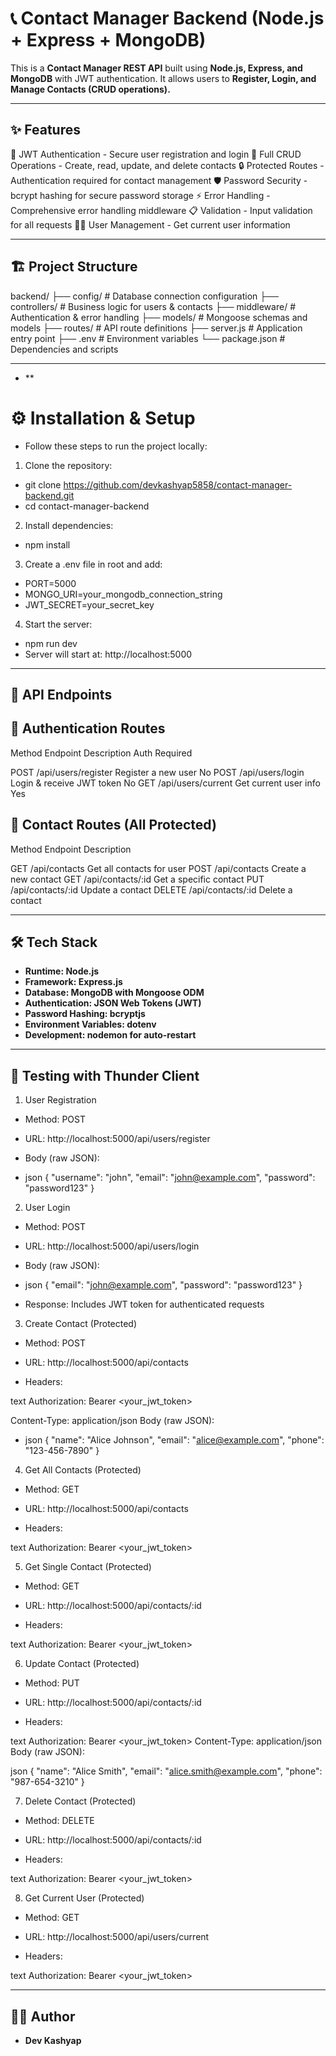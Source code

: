 # 📞 Contact Manager Backend (Node.js + Express + MongoDB)

This is a **Contact Manager REST API** built using **Node.js, Express, and MongoDB** with JWT authentication.
It allows users to **Register, Login, and Manage Contacts (CRUD operations).**

---

## ✨ Features

🔐 JWT Authentication - Secure user registration and login
📝 Full CRUD Operations - Create, read, update, and delete contacts
🔒 Protected Routes - Authentication required for contact management
🛡️ Password Security - bcrypt hashing for secure password storage
⚡ Error Handling - Comprehensive error handling middleware
📋 Validation - Input validation for all requests
🧑‍💻 User Management - Get current user information

---

## 🏗️ Project Structure

backend/
├── config/           # Database connection configuration
├── controllers/      # Business logic for users & contacts
├── middleware/       # Authentication & error handling
├── models/           # Mongoose schemas and models
├── routes/           # API route definitions
├── server.js         # Application entry point
├── .env              # Environment variables
└── package.json      # Dependencies and scripts

---

- **
# ⚙️ Installation & Setup

- Follow these steps to run the project locally:

1. Clone the repository:

- git clone https://github.com/devkashyap5858/contact-manager-backend.git
- cd contact-manager-backend

2. Install dependencies:

- npm install

3. Create a .env file in root and add:

- PORT=5000
- MONGO_URI=your_mongodb_connection_string
- JWT_SECRET=your_secret_key

4. Start the server:

- npm run dev
- Server will start at: http://localhost:5000

---

## 🔌 API Endpoints

## 👤 Authentication Routes

Method	    Endpoint	                     Description	                     Auth Required

POST	      /api/users/register	           Register a new user	               No
POST	      /api/users/login	             Login & receive JWT token	         No
GET	        /api/users/current	           Get current user info	             Yes

## 📒 Contact Routes (All Protected)

Method	     Endpoint	                      Description

GET	         /api/contacts	                Get all contacts for user
POST	       /api/contacts	                Create a new contact
GET	         /api/contacts/:id	            Get a specific contact
PUT	         /api/contacts/:id	            Update a contact
DELETE	     /api/contacts/:id	            Delete a contact

---

## 🛠️ Tech Stack

- **Runtime: Node.js**
- **Framework: Express.js**
- **Database: MongoDB with Mongoose ODM**
- **Authentication: JSON Web Tokens (JWT)**
- **Password Hashing: bcryptjs**
- **Environment Variables: dotenv**
- **Development: nodemon for auto-restart**

---

## 🧪 Testing with Thunder Client

1. User Registration

- Method: POST

- URL: http://localhost:5000/api/users/register

- Body (raw JSON):

- json
{
  "username": "john",
  "email": "john@example.com",
  "password": "password123"
}


2. User Login

- Method: POST

- URL: http://localhost:5000/api/users/login

- Body (raw JSON):

- json
{
  "email": "john@example.com",
  "password": "password123"
}

- Response: Includes JWT token for authenticated requests

3. Create Contact (Protected)

- Method: POST

- URL: http://localhost:5000/api/contacts

- Headers:

text
Authorization: Bearer <your_jwt_token>

Content-Type: application/json
Body (raw JSON):

- json
{
  "name": "Alice Johnson",
  "email": "alice@example.com",
  "phone": "123-456-7890"
}

4. Get All Contacts (Protected)

- Method: GET

- URL: http://localhost:5000/api/contacts

- Headers:

text
Authorization: Bearer <your_jwt_token>

5. Get Single Contact (Protected)

- Method: GET

- URL: http://localhost:5000/api/contacts/:id

- Headers:

text
Authorization: Bearer <your_jwt_token>


6. Update Contact (Protected)

- Method: PUT

- URL: http://localhost:5000/api/contacts/:id

- Headers:

text
Authorization: Bearer <your_jwt_token>
Content-Type: application/json
Body (raw JSON):

json
{
  "name": "Alice Smith",
  "email": "alice.smith@example.com",
  "phone": "987-654-3210"
}

7. Delete Contact (Protected)

- Method: DELETE

- URL: http://localhost:5000/api/contacts/:id

- Headers:

text
Authorization: Bearer <your_jwt_token>

8. Get Current User (Protected)

- Method: GET

- URL: http://localhost:5000/api/users/current

- Headers:

text
Authorization: Bearer <your_jwt_token>

---


## 👨‍💻 Author
- **Dev Kashyap**



